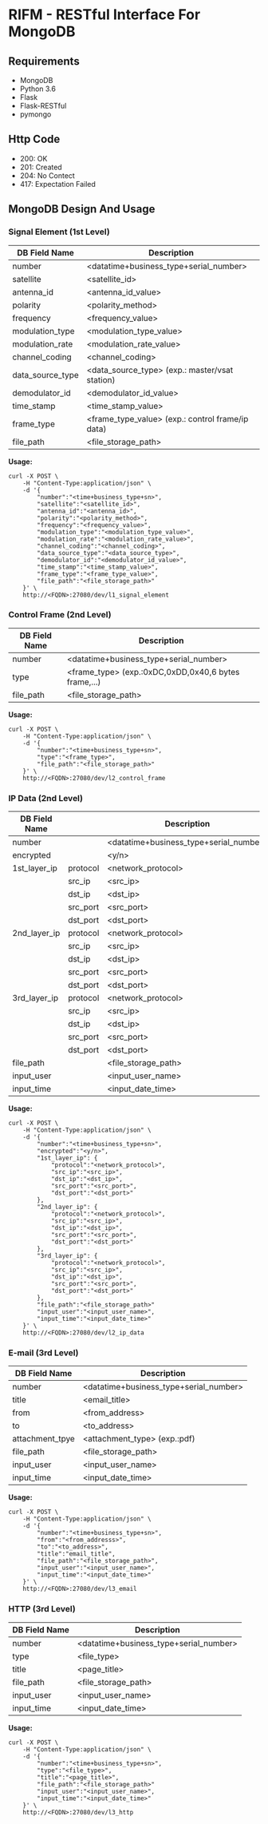 # **RIFM - RESTful Interface For MongoDB**

## **Requirements**

- MongoDB
- Python 3.6
- Flask
- Flask-RESTful
- pymongo

## **Http Code**

- 200: OK
- 201: Created
- 204: No Contect
- 417: Expectation Failed

## **MongoDB Design And Usage**

### **Signal Element (1st Level)**

| DB Field Name | Description |
| - | - |
| number | <datatime+business_type+serial_number> |
| satellite | <satellite_id> |
| antenna_id | <antenna_id_value> |
| polarity | <polarity_method> |
| frequency | <frequency_value> |
| modulation_type | <modulation_type_value> |
| modulation_rate | <modulation_rate_value> |
| channel_coding | <channel_coding> |
| data_source_type | <data_source_type> (exp.: master/vsat station) |
| demodulator_id | <demodulator_id_value> |
| time_stamp | <time_stamp_value> |
| frame_type | <frame_type_value> (exp.: control frame/ip data)|
| file_path | <file_storage_path> |

**Usage:**

```(cmd)
curl -X POST \
    -H "Content-Type:application/json" \
    -d '{
        "number":"<time+business_type+sn>",
        "satellite":"<satellite_id>",
        "antenna_id":"<antenna_id>",
        "polarity":"<polarity_method>",
        "frequency":"<frequency_value>",
        "modulation_type":"<modulation_type_value>",
        "modulation_rate":"<modulation_rate_value>",
        "channel_coding":"<channel_coding>",
        "data_source_type":"<data_source_type>",
        "demodulator_id":"<demodulator_id_value>",
        "time_stamp":"<time_stamp_value>",
        "frame_type":"<frame_type_value>",
        "file_path":"<file_storage_path>"
    }' \
    http://<FQDN>:27080/dev/l1_signal_element
```

### **Control Frame (2nd Level)**

| DB Field Name | Description |
| - | - |
| number | <datatime+business_type+serial_number> |
| type | <frame_type> (exp.:0xDC,0xDD,0x40,6 bytes frame,...) |
| file_path | <file_storage_path> |

**Usage:**

```(cmd)
curl -X POST \
    -H "Content-Type:application/json" \
    -d '{
        "number":"<time+business_type+sn>",
        "type":"<frame_type>",
        "file_path":"<file_storage_path>"
    }' \
    http://<FQDN>:27080/dev/l2_control_frame
```

### **IP Data (2nd Level)**

| DB Field Name | | Description |
| - | - | - |
| number | | <datatime+business_type+serial_number> |
| encrypted | |  <y/n> |
| 1st_layer_ip | protocol | <network_protocol> |
| | src_ip | <src_ip> |
| | dst_ip | <dst_ip> |
| | src_port | <src_port> |
| | dst_port | <dst_port> |
| 2nd_layer_ip | protocol | <network_protocol> |
| | src_ip | <src_ip> |
| | dst_ip | <dst_ip> |
| | src_port | <src_port> |
| | dst_port | <dst_port> |
| 3rd_layer_ip | protocol | <network_protocol> |
| | src_ip | <src_ip> |
| | dst_ip | <dst_ip> |
| | src_port | <src_port> |
| | dst_port | <dst_port> |
| file_path | | <file_storage_path> |
| input_user | | <input_user_name> |
| input_time | | <input_date_time> |

**Usage:**

```(cmd)
curl -X POST \
    -H "Content-Type:application/json" \
    -d '{
        "number":"<time+business_type+sn>",
        "encrypted":"<y/n>",
        "1st_layer_ip": {
            "protocol":"<network_protocol>",
            "src_ip":"<src_ip>",
            "dst_ip":"<dst_ip>",
            "src_port":"<src_port>",
            "dst_port":"<dst_port>"
        },
        "2nd_layer_ip": {
            "protocol":"<network_protocol>",
            "src_ip":"<src_ip>",
            "dst_ip":"<dst_ip>",
            "src_port":"<src_port>",
            "dst_port":"<dst_port>"
        },
        "3rd_layer_ip": {
            "protocol":"<network_protocol>",
            "src_ip":"<src_ip>",
            "dst_ip":"<dst_ip>",
            "src_port":"<src_port>",
            "dst_port":"<dst_port>"
        },
        "file_path":"<file_storage_path>"
        "input_user":"<input_user_name>",
        "input_time":"<input_date_time>"
    }' \
    http://<FQDN>:27080/dev/l2_ip_data
```

### **E-mail (3rd Level)**

| DB Field Name | Description |
| - | - |
| number | <datatime+business_type+serial_number> |
| title | <email_title> |
| from | <from_address> |
| to | <to_address> |
| attachment_tpye | <attachment_type> (exp.:pdf) |
| file_path | <file_storage_path> |
| input_user | <input_user_name> |
| input_time | <input_date_time> |

**Usage:**

```(cmd)
curl -X POST \
    -H "Content-Type:application/json" \
    -d '{
        "number":"<time+business_type+sn>",
        "from":"<from_addresss>",
        "to":"<to_address>",
        "title":"email_title",
        "file_path":"<file_storage_path>",
        "input_user":"<input_user_name>",
        "input_time":"<input_date_time>"
    }' \
    http://<FQDN>:27080/dev/l3_email
```

### **HTTP (3rd Level)**

| DB Field Name | Description |
| - | - |
| number | <datatime+business_type+serial_number> |
| type | <file_type> |
| title | <page_title> |
| file_path | <file_storage_path> |
| input_user | <input_user_name> |
| input_time | <input_date_time> |

**Usage:**

```(cmd)
curl -X POST \
    -H "Content-Type:application/json" \
    -d '{
        "number":"<time+business_type+sn>",
        "type":"<file_type>",
        "title":"<page_title>",
        "file_path":"<file_storage_path>"
        "input_user":"<input_user_name>",
        "input_time":"<input_date_time>"
    }' \
    http://<FQDN>:27080/dev/l3_http
```
